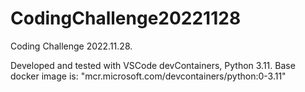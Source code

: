 # CodingChallenge20221128
Coding Challenge 2022.11.28.

Developed and tested with VSCode devContainers, Python 3.11. Base docker image is:
"mcr.microsoft.com/devcontainers/python:0-3.11"
